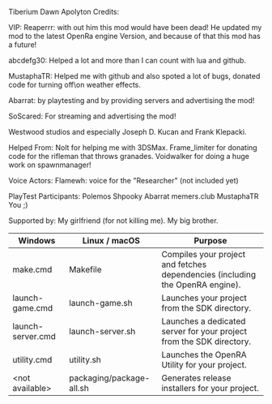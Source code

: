 
Tiberium Dawn Apolyton Credits:

VIP: 
Reaperrr: with out him this mod would have been
dead! He updated my mod to the latest OpenRa engine 
Version, and because of that this mod has a future!

abcdefg30: Helped a lot and more than I can count with lua and github.

MustaphaTR: Helped me with github and also spoted a lot of bugs, donated code for turning off\on weather effects.

Abarrat: by playtesting and by providing servers
and advertising the mod!

SoScared: For streaming and advertising the mod!

Westwood studios and especially Joseph D. Kucan 
and Frank Klepacki.

Helped From:
Nolt for helping me with 3DSMax.
Frame_limiter for donating code for the rifleman that throws granades.
Voidwalker for doing a huge work on spawnmanager!

Voice Actors:
Flamewh: voice for the "Researcher" (not included yet)

PlayTest Participants:
Polemos
Shpooky
Abarrat
memers.club
MustaphaTR
You ;)

Supported by:
My girlfriend (for not killing me).
My big brother.

 |  Windows                |  Linux / macOS             |  Purpose
 |  ---------------------  |  ------------------------  |  -------------  | 
 |  make.cmd               |  Makefile                  |  Compiles your project and fetches dependencies (including the OpenRA engine).
 |  launch-game.cmd        |  launch-game.sh            |  Launches your project from the SDK directory.
 |  launch-server.cmd      |  launch-server.sh          |  Launches a dedicated server for your project from the SDK directory.
 |  utility.cmd            |  utility.sh          |  Launches the OpenRA Utility for your project.
 |  &lt;not available&gt;  |  packaging/package-all.sh  |  Generates release installers for your project.